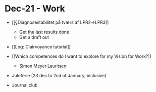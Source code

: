 # Dec-21 - Work
* [[§Diagnosestabilitet på tværs af LPR2->LPR3]]
	- Get the last results done
	* Get a draft out

* [[Log: Clairvoyance tutorial]]

* [[Which competences do I want to explore for my Vision for Work?]]
	* Simon Meyer Lauritsen

* Juleferie (23 dec to 2nd of January, inclusive)

- Journal club

<!-- {BearID:1E64A642-11C6-4FB5-BCD3-9CF216BBD316-98018-00000178455AF4B8} -->
